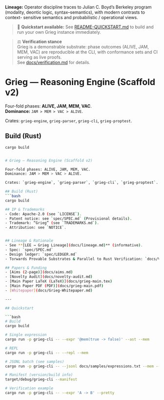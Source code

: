 **Lineage:** Operator discipline traces to Julian C. Boyd’s Berkeley program
(modality, deontic logic, syntax–semantics), with modern contrasts to context-
sensitive semantics and probabilistic / operational views.

> 🚀 **Quickstart available:** See [README-QUICKSTART.md](README-QUICKSTART.md) to build and run your own Grieg instance immediately.

> ⚖️ **Verification stance**  
> Grieg is a demonstrable substrate: phase outcomes (ALIVE, JAM, MEM, VAC) are reproducible at the CLI, with conformance sets and CI serving as live proofs.  
> See [docs/verification.md](docs/verification.md) for details.

# Grieg — Reasoning Engine (Scaffold v2)

Four-fold phases: **ALIVE, JAM, MEM, VAC**.  
**Dominance:** `JAM > MEM > VAC > ALIVE`.

Crates: `grieg-engine`, `grieg-parser`, `grieg-cli`, `grieg-proptest`.

## Build (Rust)
```bash
cargo build


# Grieg — Reasoning Engine (Scaffold v2)

Four-fold phases: ALIVE, JAM, MEM, VAC.  
Dominance: JAM > MEM > VAC > ALIVE.

Crates: `grieg-engine`, `grieg-parser`, `grieg-cli`, `grieg-proptest`.

## Build (Rust)
```bash
cargo build

## IP & Trademarks
- Code: Apache-2.0 (see `LICENSE`).
- Patent notice: see `spec/SPEC.md` (Provisional details).
- Trademark: “Grieg” (see `TRADEMARKS.md`).
- Attribution: see `NOTICE`.


## Lineage & Rationale
- See **[LEE → Grieg Lineage](docs/lineage.md)** (informative).
- Spec: `spec/SPEC.md`
- Design ledger: `spec/LEDGER.md`
- Torwards Provable Substrates & Parallel to Rust Verification: `docs/VERIFICATION.md`

## Papers & Funding
- [Aims (2-page)](docs/aims.md)
- [Novelty Audit](docs/novelty-audit.md)
- [Main Paper LaTeX (LaTeX)](docs/grieg-main.tex)
- [Main Paper PDF (PDF)](docs/grieg-main.pdf)
- [Whitepaper](docs/Grieg-Whitepaper.md)

---

## Quickstart

```bash
# Build
cargo build

# Single expression
cargo run -p grieg-cli -- --expr '@mem(true -> false)' --ast --mem

# REPL
cargo run -p grieg-cli -- --repl --mem

# JSONL batch (see samples)
cargo run -p grieg-cli -- --jsonl docs/samples/expressions.txt --mem --ast

# Manifest (version/build info)
target/debug/grieg-cli --manifest

# Verification example
cargo run -p grieg-cli -- --expr 'A -> B' --pretty


